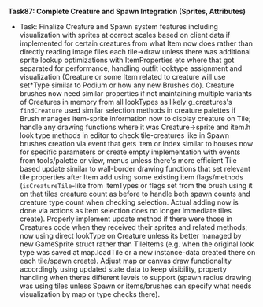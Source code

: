 **Task87: Complete Creature and Spawn Integration (Sprites, Attributes)**
- Task: Finalize Creature and Spawn system features including visualization with sprites at correct scales based on client data if implemented for certain creatures from what Item now does rather than directly reading image files each tile->draw unless there was additional sprite lookup optimizations with ItemProperties etc where that got separated for performance, handling outfit looktype assignment and visualization (Creature or some Item related to creature will use set\*Type similar to Podium or how any new Brushes do). Creature brushes now need similar properties if not maintaining multiple variants of Creatures in memory from all lookTypes as likely g_creatures's `findCreature` used similar selection methods in creature palettes if Brush manages item-sprite information now to display creature on Tile; handle any drawing functions where it was Creature->sprite and item.h look type methods in editor to check tile-creatures like in Spawn brushes creation via event that gets item or index similar to houses now for specific parameters or create empty implementation with events from tools/palette or view, menus unless there's more efficient Tile based update similar to wall-border drawing functions that set relevant tile properties after Item add using some existing item flags/methods (`isCreatureTile`-like from ItemTypes or flags set from the brush using it on that tiles creature count as before to handle both spawn counts and creature type count when checking selection. Actual adding now is done via actions as item selection does no longer immediate tiles create). Properly implement update method if there were those in Creatures code when they received their sprites and related methods; now using direct lookType on Creature unless its better managed by new GameSprite struct rather than TileItems (e.g. when the original look type was saved at map.loadTile or a new instance-data created there on each tile/spawn create). Adjust map or canvas draw functionality accordingly using updated state data to keep visibility, property handling when theres different levels to support (spawn radius drawing was using tiles unless Spawn or items/brushes can specify what needs visualization by map or type checks there).
